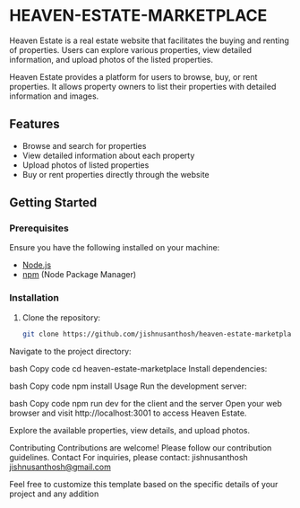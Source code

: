 # HEAVEN-ESTATE-MARKETPLACE

Heaven Estate is a real estate website that facilitates the buying and renting of properties. Users can explore various properties, view detailed information, and upload photos of the listed properties.

Heaven Estate provides a platform for users to browse, buy, or rent properties. It allows property owners to list their properties with detailed information and images.

## Features

- Browse and search for properties
- View detailed information about each property
- Upload photos of listed properties
- Buy or rent properties directly through the website

## Getting Started

### Prerequisites

Ensure you have the following installed on your machine:

- [Node.js](https://nodejs.org/)
- [npm](https://www.npmjs.com/) (Node Package Manager)

### Installation

1. Clone the repository:

   ```bash
   git clone https://github.com/jishnusanthosh/heaven-estate-marketplace.git
Navigate to the project directory:

bash
Copy code
cd heaven-estate-marketplace
Install dependencies:

bash
Copy code
npm install
Usage
Run the development server:

bash
Copy code
npm run dev for the client and the server
Open your web browser and visit http://localhost:3001 to access Heaven Estate.

Explore the available properties, view details, and upload photos.

Contributing
Contributions are welcome! Please follow our contribution guidelines.
Contact
For inquiries, please contact:
jishnusanthosh 
jishnusanthosh@gmail.com 

Feel free to customize this template based on the specific details of your project and any addition
